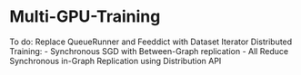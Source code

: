# Multi-GPU-Training

To do: Replace QueueRunner and Feeddict with Dataset Iterator
       Distributed Training:
       - Synchronous SGD with Between-Graph replication
       - All Reduce Synchronous in-Graph Replication using Distribution API
